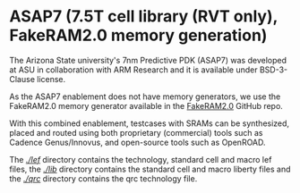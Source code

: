 # ASAP7 (7.5T cell library (RVT only), FakeRAM2.0 memory generation)

The Arizona State university's 7nm Predictive PDK (ASAP7) was developed at ASU in collaboration with ARM Research and it is available under BSD-3-Clause license.  

As the ASAP7 enablement does not have memory generators, we use the FakeRAM2.0 memory generator available in the [FakeRAM2.0](https://github.com/ABKGroup/FakeRAM2.0) GitHub repo.

With this combined enablement, testcases with SRAMs can be synthesized, placed and routed using both proprietary (commercial) tools such as Cadence Genus/Innovus, and open-source tools such as OpenROAD.

 The [*./lef*](./lef) directory contains the technology, standard cell and macro lef files, the [*./lib*](./lib/) directory contains the standard cell and macro liberty files and the [*./qrc*](./qrc/) directory contains the qrc technology file.
